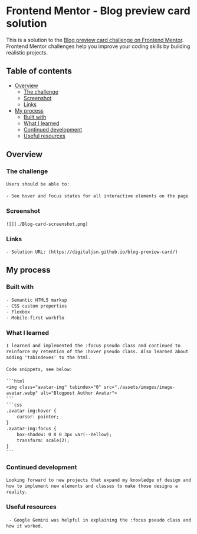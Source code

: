 # Frontend Mentor - Blog preview card solution

This is a solution to the [Blog preview card challenge on Frontend Mentor](https://www.frontendmentor.io/challenges/blog-preview-card-ckPaj01IcS). Frontend Mentor challenges help you improve your coding skills by building realistic projects. 

## Table of contents

  - [Overview](#overview)
    - [The challenge](#the-challenge)
    - [Screenshot](#screenshot)
    - [Links](#links)
  - [My process](#my-process)
    - [Built with](#built-with)
    - [What I learned](#what-i-learned)
    - [Continued development](#continued-development)
    - [Useful resources](#useful-resources)

## Overview

  ### The challenge

    Users should be able to:

    - See hover and focus states for all interactive elements on the page

  ### Screenshot

    ![](./Blog-card-screenshot.png)

  ### Links

    - Solution URL: (https://digitaljsn.github.io/blog-preview-card/)

## My process

  ### Built with

    - Semantic HTML5 markup
    - CSS custom properties
    - Flexbox
    - Mobile-first workflo

  ### What I learned

    I learned and implemented the :focus pseudo class and continued to reinforce my retention of the :hover pseudo class. Also learned about adding 'tabindexes' to the html.

    Code snippets, see below:

    ```html
    <img class="avatar-img" tabindex="0" src="./assets/images/image-avatar.webp" alt="Blogpost Author Avatar">
    ```
    ```css
    .avatar-img:hover {
        cursor: pointer;
    }
    .avatar-img:focus {
        box-shadow: 0 0 0 3px var(--Yellow);
        transform: scale(2);
    }
    ```
  
  ### Continued development

    Looking forward to new projects that expand my knowledge of design and how to implement new elements and classes to make those designs a reality.

  ### Useful resources

     - Google Gemini was helpful in explaining the :focus pseudo class and how it worked. 

